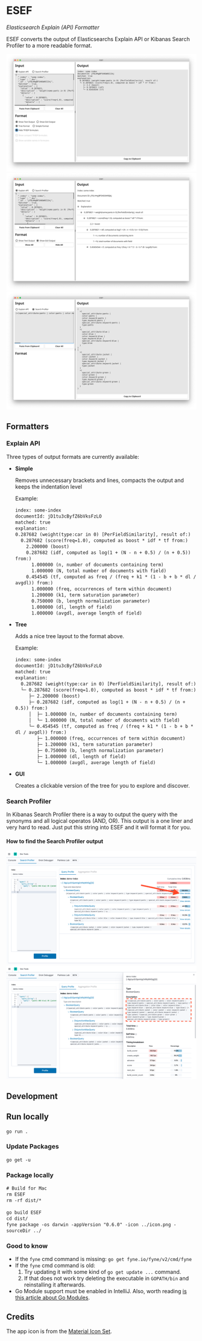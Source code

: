 # ESEF
*Elasticsearch Explain (API) Formatter*

ESEF converts the output of Elasticsearchs Explain API or Kibanas Search Profiler to a more readable format.

![alt text](assets/image/ESEF_Screenshot_1.png "ESEF Screenshot - Text Mode")
![alt text](assets/image/ESEF_Screenshot_2.png "ESEF Screenshot - Gui Mode")
![alt text](assets/image/ESEF_Screenshot_3.png "ESEF Screenshot - Search Profiler Formatter")

## Formatters

### Explain API

Three types of output formats are currently available:

- **Simple**
  
  Removes unnecessary brackets and lines, compacts the output and keeps the indentation level

  Example:
  ```
  index: some-index
  documentId: jD1tu3cByfZ6bVksFzLO
  matched: true
  explanation:
  0.287682 (weight(type:car in 0) [PerFieldSimilarity], result of:)
    0.287682 (score(freq=1.0), computed as boost * idf * tf from:)
      2.200000 (boost)
      0.287682 (idf, computed as log(1 + (N - n + 0.5) / (n + 0.5)) from:)
        1.000000 (n, number of documents containing term)
        1.000000 (N, total number of documents with field)
      0.454545 (tf, computed as freq / (freq + k1 * (1 - b + b * dl / avgdl)) from:)
        1.000000 (freq, occurrences of term within document)
        1.200000 (k1, term saturation parameter)
        0.750000 (b, length normalization parameter)
        1.000000 (dl, length of field)
        1.000000 (avgdl, average length of field)
  ```
- **Tree**
  
  Adds a nice tree layout to the format above.

  Example:
  ```
  index: some-index
  documentId: jD1tu3cByfZ6bVksFzLO
  matched: true
  explanation:
    0.287682 (weight(type:car in 0) [PerFieldSimilarity], result of:)
    └─ 0.287682 (score(freq=1.0), computed as boost * idf * tf from:)
       ├─ 2.200000 (boost)
       ├─ 0.287682 (idf, computed as log(1 + (N - n + 0.5) / (n + 0.5)) from:)
       │  ├─ 1.000000 (n, number of documents containing term)
       │  └─ 1.000000 (N, total number of documents with field)
       └─ 0.454545 (tf, computed as freq / (freq + k1 * (1 - b + b * dl / avgdl)) from:)
          ├─ 1.000000 (freq, occurrences of term within document)
          ├─ 1.200000 (k1, term saturation parameter)
          ├─ 0.750000 (b, length normalization parameter)
          ├─ 1.000000 (dl, length of field)
          └─ 1.000000 (avgdl, average length of field)
  ```
- **GUI**
  
  Creates a clickable version of the tree for you to explore and discover.

### Search Profiler

In Kibanas Search Profiler there is a way to output the query with the synonyms and all logical operatos (AND, OR). This output is a one liner and very hard to read. Just put this string into ESEF and it will format it for you.

#### How to find the Search Profiler output

![alt text](assets/image/Kibana_Search_Profiler_1.png "Kibana Search Profiler Step 1")
![alt text](assets/image/Kibana_Search_Profiler_2.png "Kibana Search Profiler Step 2")

## Development

## Run locally
```shell
go run .
```

### Update Packages
```shell
go get -u
```

### Package locally
```shell script
# Build for Mac
rm ESEF
rm -rf dist/*

go build ESEF
cd dist/
fyne package -os darwin -appVersion "0.6.0" -icon ../icon.png -sourceDir ../
```

### Good to know
- If the `fyne` cmd command is missing: `go get fyne.io/fyne/v2/cmd/fyne`
- If the `fyne` cmd command is old:
  1. Try updating it with some kind of `go get update ...` command.
  2. If that does not work try deleting the executable in `GOPATH/bin` and reinstalling it afterwards.
- Go Module support must be enabled in IntelliJ. Also, worth reading [is this article about Go Modules](https://insujang.github.io/2020-04-04/go-modules/).  

## Credits
The app icon is from the [Material Icon Set](https://material.io/resources/icons/?search=tree&icon=account_tree&style=baseline).
